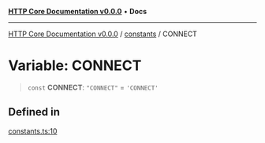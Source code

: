 [**HTTP Core Documentation v0.0.0**](../../README.md) • **Docs**

***

[HTTP Core Documentation v0.0.0](../../modules.md) / [constants](../README.md) / CONNECT

# Variable: CONNECT

> `const` **CONNECT**: `"CONNECT"` = `'CONNECT'`

## Defined in

[constants.ts:10](https://github.com/stonemjs/http-core/blob/6c1adf9f449733e34ff7f08818342bd019b968a7/src/constants.ts#L10)
